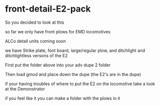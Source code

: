 # front-detail-E2-pack
So you decided to look at this

so far we only have front plows for EMD locomotives

ALCo detail units coming soon

we have Strike plate, foot board, large/regular plow, and ditchlight and ditchlightless versons of the E2

First put the folder above into your adv dupe 2 folder

Then load gmod and place down the dupe
(the E2's are in the dupe)

if your having troubles of where to put the E2 on the locomotive take a look at the Demonstrator

if you feel like it you can make a folder with the plows in it

